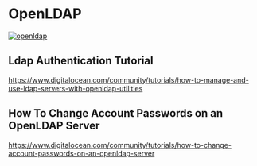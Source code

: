 # OpenLDAP

[![openldap](./images/logos/LDAPworm.gif)][openldap]

## Ldap Authentication Tutorial

<https://www.digitalocean.com/community/tutorials/how-to-manage-and-use-ldap-servers-with-openldap-utilities>

## How To Change Account Passwords on an OpenLDAP Server

<https://www.digitalocean.com/community/tutorials/how-to-change-account-passwords-on-an-openldap-server>

[openldap]: https://www.openldap.org/
[ldap-auth-tutorial]: https://www.digitalocean.com/community/tutorials/how-to-manage-and-use-ldap-servers-with-openldap-utilities
<!-- TODO: Mehr Infos zum Programm/ der Technik erfassen! -->
